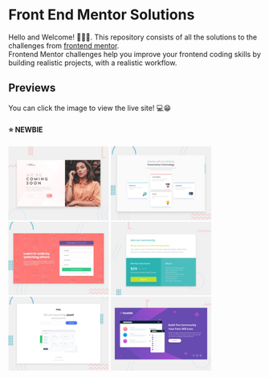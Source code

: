 # Front End Mentor Solutions

Hello and Welcome! 👋👋👋. This repository consists of all the solutions to the challenges from [frontend mentor](frontendmentor.io). <br> 
Frontend Mentor challenges help you improve your frontend coding skills by building realistic projects, with a realistic workflow. 

## Previews

You can click the image to view the live site! 💻😁 

#### ⭐️ NEWBIE

[<img src="./coming-soon-page/design/desktop-preview.jpg" alt="preview" width="200"/>](https://vigorous-sammet-32ae20.netlify.app)
[<img src="./four-card-feature/design/desktop-preview.jpg" alt="preview" width="200"/>](https://keen-hopper-546d33.netlify.app/)
[<img src="./signup-form/design/desktop-preview.jpg" alt="preview" width="200"/>](https://nifty-swirles-883837.netlify.app/)
[<img src="./grid-price-component/design/desktop-preview.jpg" alt="preview" width="200"/>](https://sleepy-kirch-e67a81.netlify.app/)
[<img src="./ping-coming-soon-page/design/desktop-preview.jpg" alt="preview" width="200"/>](https://modest-mclean-0ba8cf.netlify.app/)
[<img src="./huddle-landing-page/design/desktop-preview.jpg" alt="preview" width="200"/>](https://sad-carson-cad135.netlify.app/)



